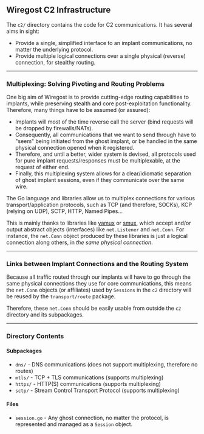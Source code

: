 
## Wiregost C2 Infrastructure

The `c2/` directory contains the code for C2 communications. It has several aims in sight:

- Provide a single, simplified interface to an implant communications, no matter the underlying protocol.
- Provide multiple logical connections over a single physical (reverse) connection, for stealthy routing.

---
### Multiplexing: Solving Pivoting and Routing Problems

One big aim of Wiregost is to provide cutting-edge routing capabilities to implants, while preserving
stealth and core post-exploitation functionality. Therefore, many things have to be assumed (or assured):

- Implants will most of the time reverse call the server (bind requests will be dropped by firewalls/NATs).
- Consequently, all communications that we want to send through have to "seem" being initiated from the ghost implant,
  or be handled in the same physical connection opened when it registered.
- Therefore, and until a better, wider system is devised, all protocols used for pure implant requests/responses must
  be multiplexable, at the request of either end.
- Finally, this multiplexing system allows for a clear/idiomatic separation of ghost implant sessions, even if they communicate over the same wire.

The Go language and libraries allow us to multiplex connections for various transport/application protocols, such as
TCP (and therefore, SOCKs), KCP (relying on UDP), SCTP, HTTP, Named Pipes...

This is mainly thanks to libraries like [yamux](https://github.com/hashicorp/yamux) or [smux](https://github.com/xtaci/smux), which accept and/or output abstract objects (interfaces) like `net.Listener` and `net.Conn`. For instance, the `net.Conn` object produced by these libraries is just a logical connection along others, in *the same physical connection*.


---
### Links between Implant Connections and the Routing System 

Because all traffic routed through our implants will have to go through the same physical connections they use for core communications, this means the `net.Conn` objects (or affiliates) used by `Sessions` in the `c2` directory will be reused by the `transport/route` package. 

Therefore, these `net.Conn` should be easily usable from outside the `c2` directory and its subpackages.

---
### Directory Contents 

#### Subpackages
- `dns/`        - DNS communications (does not support multiplexing, therefore no routes)
- `mtls/`       - TCP + TLS communications (supports multiplexing)
- `https/`      - HTTP(S) communications (supports multiplexing)
- `sctp/`       - Stream Control Transport Protocol (supports multiplexing)

#### Files 
- `session.go`  - Any ghost connection, no matter the protocol, is represented and managed as a `Session` object.


<!--  NOTE: ARCHITECTURE IS BUILT AROUND 4 CASES: -->
<!-- -------------------------------------------------- -->
<!--  -->
<!-- The client is the Wiregost server, talking to a in implant (server) on the target. -->
<!--     1) Target and client are both behind separate NATs -->
<!--     2) Target and client are both behind same NATs -->
<!--     3) Target is behind a NAT whereas the client isn't, and has a global IP address. -->
<!--     4) Client is behind a NAT whereas the target isn't, and has a global IP address. -->
<!--  -->

